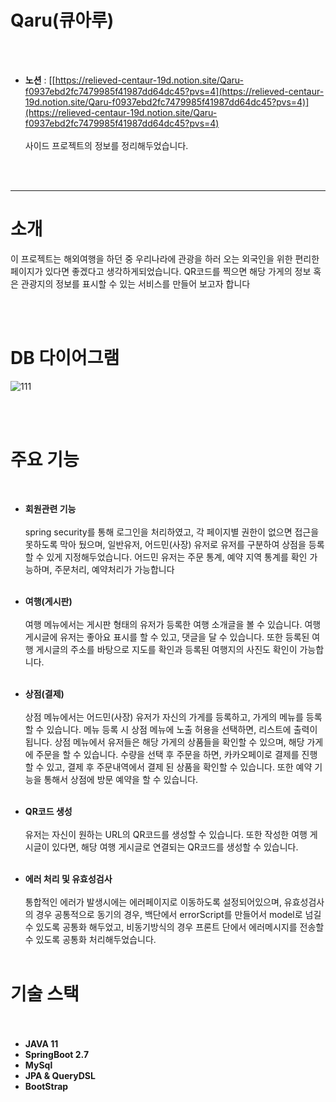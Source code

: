 # Qaru(큐아루)
<br><br>
- **노션** : [[https://relieved-centaur-19d.notion.site/Qaru-f0937ebd2fc7479985f41987dd64dc45?pvs=4](https://relieved-centaur-19d.notion.site/Qaru-f0937ebd2fc7479985f41987dd64dc45?pvs=4)](https://relieved-centaur-19d.notion.site/Qaru-f0937ebd2fc7479985f41987dd64dc45?pvs=4)
  <br><br> 사이드 프로젝트의 정보를 정리해두었습니다.

<br><br>
<hr>

# 소개

이 프로젝트는 해외여행을 하던 중 우리나라에 관광을 하러 오는 외국인을 위한 편리한 페이지가 있다면 좋겠다고 생각하게되었습니다. QR코드를 찍으면 해당 가게의 정보 혹은 관광지의 정보를 표시할 수 있는 서비스를 만들어 보고자 합니다

<br><br>

# DB 다이어그램

![111](https://github.com/AiRn33/Qaru/assets/106871053/aab44596-2b8c-4f90-a85e-a628ba175085)

<br><br>


# 주요 기능
<br>

- **회원관련 기능**<br><br>
 spring security를 통해 로그인을 처리하였고, 각 페이지별 권한이 없으면 접근을 못하도록 막아 뒀으며, 일반유저, 어드민(사장) 유저로 유저를 구분하여 상점을 등록할 수 있게 지정해두었습니다.
어드민 유저는 주문 통계, 예약 지역 통계를 확인 가능하며, 주문처리, 예약처리가 가능합니다
 <br><br>
 
- **여행(게시판)**<br><br>
  여행 메뉴에서는 게시판 형태의 유저가 등록한 여행 소개글을 볼 수 있습니다. 여행 게시글에 유저는 좋아요 표시를 할 수 있고, 댓글을 달 수 있습니다. 또한 등록된 여행 게시글의 주소를 바탕으로 지도를 확인과 등록된 여행지의 사진도 확인이 가능합니다.
 <br><br>

- **상점(결제)**<br><br>
  상점 메뉴에서는 어드민(사장) 유저가 자신의 가게를 등록하고, 가게의 메뉴를 등록할 수 있습니다. 메뉴 등록 시 상점 메뉴에 노출 허용을 선택하면, 리스트에 출력이 됩니다. 상점 메뉴에서 유저들은 해당 가게의 상품들을 확인할 수 있으며, 해당 가게에 주문을 할 수 있습니다. 수량을 선택 후 주문을 하면, 카카오페이로 결제를 진행할 수 있고, 결제 후 주문내역에서 결제 된 상품을 확인할 수 있습니다. 또한 예약 기능을 통해서 상점에 방문 예약을 할 수 있습니다.
  <br><br>

- **QR코드 생성**<br><br>
  유저는 자신이 원하는 URL의 QR코드를 생성할 수 있습니다. 또한 작성한 여행 게시글이 있다면, 해당 여행 게시글로 연결되는 QR코드를 생성할 수 있습니다.
  <br><br>

- **에러 처리 및 유효성검사**<br><br>
통합적인 에러가 발생시에는 에러페이지로 이동하도록 설정되어있으며, 유효성검사의 경우 공통적으로 동기의 경우, 백단에서 errorScript를 만들어서 model로 넘길 수 있도록 공통화 해두었고, 비동기방식의 경우 프론트 단에서 에러메시지를 전송할 수 있도록 공통화 처리해두었습니다.
<br><br>

# 기술 스택 <Br><br>
- **JAVA 11**<br>
- **SpringBoot 2.7**<br>
- **MySql**<br>
- **JPA & QueryDSL**<br>
- **BootStrap**<br>

<br><br>





